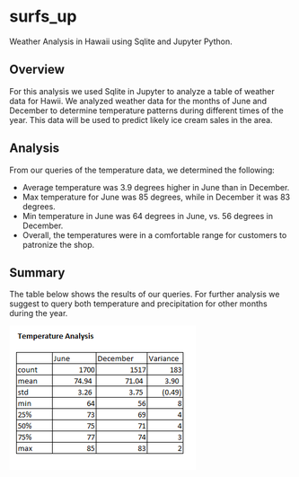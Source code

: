 # surfs_up 
Weather Analysis in Hawaii using Sqlite and Jupyter Python.

## Overview
For this analysis we used Sqlite in Jupyter to analyze a table of weather data for Hawii.  We analyzed weather data for the months of June and December to determine temperature patterns during different times of the year.  This data will be used to predict likely ice cream sales in the area.

## Analysis
From our queries of the temperature data, we determined the following:

*  Average temperature was 3.9 degrees higher in June than in December.
*  Max temperature for June was 85 degrees, while in December it was 83 degrees.
*  Min temperature in June was 64 degrees in June, vs. 56 degrees in December.
*  Overall, the temperatures were in a comfortable range for customers to patronize the shop.


## Summary
The table below shows the results of our queries.  For further analysis we suggest to query both temperature and precipitation for other months during the year.

![image_name](https://github.com/jbates2549/surfs_up/blob/main/temp_analysis.PNG)


